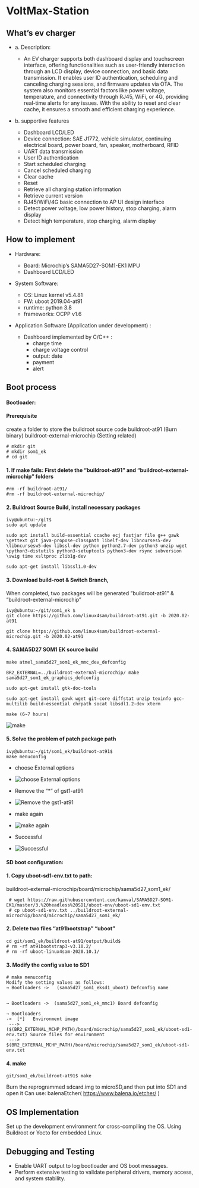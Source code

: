 # VoltMax-Station
## What’s ev charger
* a. Description: 
  * An EV charger supports both dashboard display and touchscreen interface, offering functionalities such as user-friendly interaction through an LCD display, device connection, and basic data transmission. It enables user ID authentication, scheduling and canceling charging sessions, and firmware updates via OTA. The system also monitors essential factors like power voltage, temperature, and connectivity through RJ45, WiFi, or 4G, providing real-time alerts for any issues. With the ability to reset and clear cache, it ensures a smooth and efficient charging experience.
  
* b. supportive features 
  * Dashboard LCD/LED
  * Device connection: SAE J1772, vehicle simulator, continuing electrical board, power board, fan, speaker, motherboard, RFID
  * UART data transmission
  * User ID authentication
  * Start scheduled charging
  * Cancel scheduled charging
  * Clear cache
  * Reset
  * Retrieve all charging station information
  * Retrieve current version
  * RJ45/WiFi/4G basic connection to AP UI design interface
  * Detect power voltage, low power history, stop charging, alarm display
  * Detect high temperature, stop charging, alarm display

## How to implement 
* Hardware: 
  * Board: Microchip’s SAMA5D27-SOM1-EK1 MPU
  * Dashboard LCD/LED
    
* System Software:
  * OS: Linux kernel v5.4.81 
  * FW: uboot 2019.04-at91
  * runtime: python 3.8
  * frameworks: OCPP v1.6

* Application Software (Application under development) :
  * Dashboard implemented by C/C++ :
    * charge time 
    * charge voltage control 
    * output: date
    * payment 
    * alert 

## Boot process
#### Bootloader:
#### Prerequisite
create a folder to store the buildroot source code
buildroot-at91 (Burn binary)
buildroot-external-microchip (Setting related)
```
# mkdir git
# mkdir som1_ek
# cd git
```
#### 1. If make fails: First delete the “buildroot-at91” and “buildroot-external-microchip” folders
```
#rm -rf buildroot-at91/
#rm -rf buildroot-external-microchip/
```
#### 2. Buildroot Source Build, install necessary packages
```
ivy@ubuntu:~/git$
sudo apt update
 
sudo apt install build-essential ccache ecj fastjar file g++ gawk \gettext git java-propose-classpath libelf-dev libncurses5-dev \libncursesw5-dev libssl-dev python python2.7-dev python3 unzip wget \python3-distutils python3-setuptools python3-dev rsync subversion \swig time xsltproc zlib1g-dev
 
sudo apt-get install libssl1.0-dev
```
#### 3. Download build-root & Switch Branch,
When completed, two packages will be generated ”buildroot-at91” & “buildroot-external-microchip”
```
ivy@ubuntu:~/git/som1_ek $
git clone https://github.com/linux4sam/buildroot-at91.git -b 2020.02-at91
 
git clone https://github.com/linux4sam/buildroot-external-microchip.git -b 2020.02-at91   
```
#### 4. SAMA5D27 SOM1 EK source build
```
make atmel_sama5d27_som1_ek_mmc_dev_defconfig
 
BR2_EXTERNAL=../buildroot-external-microchip/ make sama5d27_som1_ek_graphics_defconfig
 
sudo apt-get install gtk-doc-tools
 
sudo apt-get install gawk wget git-core diffstat unzip texinfo gcc-multilib build-essential chrpath socat libsdl1.2-dev xterm
 
make (6~7 hours)
```
![make](https://github.com/user-attachments/assets/01281573-4df7-4776-b905-e65d9ec77855)

#### 5. Solve the problem of patch package path
```
ivy@ubuntu:~/git/som1_ek/buildroot-at91$
make menuconfig
```
- choose External options
- ![choose External options](https://github.com/user-attachments/assets/aa06d099-1999-4eb1-816b-635f76124965)

- Remove the “*” of gst1-at91
- ![Remove the gst1-at91](https://github.com/user-attachments/assets/e3b64311-9b0c-4eca-879f-69f793d87819)

- make again
- ![make again](https://github.com/user-attachments/assets/2d01cfb7-9a61-4a8f-a776-a1703f1d312d)

- Successful
- ![Successful](https://github.com/user-attachments/assets/24580e2b-dc33-427a-95eb-d7d8bae9f418)

#### SD boot configuration:
#### 1. Copy uboot-sd1-env.txt to path:
buildroot-external-microchip/board/microchip/sama5d27_som1_ek/
```
 # wget https://raw.githubusercontent.com/kamval/SAMA5D27-SOM1-EK1/master/3.%20headless%20SD1/uboot-env/uboot-sd1-env.txt
 # cp uboot-sd1-env.txt ../buildroot-external-microchip/board/microchip/sama5d27_som1_ek/
```
#### 2. Delete two files “at91bootstrap” “uboot”
```
cd git/som1_ek/buildroot-at91/output/build$
# rm -rf at91bootstrap3-v3.10.2/
# rm -rf uboot-linux4sam-2020.10.1/
```
#### 3. Modify the config value to SD1
```
# make menuconfig  
Modify the setting values ​​as follows:
→ Bootloaders ->   (sama5d27_som1_eksd1_uboot) Defconfig name
 
 
→ Bootloaders ->  (sama5d27_som1_ek_mmc1) Board defconfig 
 
→ Bootloaders
->  [*]   Environment image
 --->    ($(BR2_EXTERNAL_MCHP_PATH)/board/microchip/sama5d27_som1_ek/uboot-sd1-env.txt) Source files for environment
 --->    $(BR2_EXTERNAL_MCHP_PATH)/board/microchip/sama5d27_som1_ek/uboot-sd1-env.txt

```
#### 4. make
```
git/som1_ek/buildroot-at91$ make
```
Burn the reprogrammed sdcard.img to microSD,and then put into SD1 and open it 
Can use: balenaEtcher( https://www.balena.io/etcher/ )


## OS Implementation
Set up the development environment for cross-compiling the OS. Using Buildroot or Yocto for embedded Linux.

## Debugging and Testing
* Enable UART output to log bootloader and OS boot messages.
* Perform extensive testing to validate peripheral drivers, memory access, and system stability.
